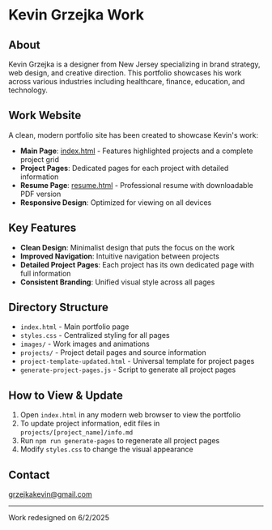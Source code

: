 # Kevin Grzejka Work

## About

Kevin Grzejka is a designer from New Jersey specializing in brand strategy, web design, and creative direction. This portfolio showcases his work across various industries including healthcare, finance, education, and technology.

## Work Website

A clean, modern portfolio site has been created to showcase Kevin's work:

- **Main Page**: [index.html](./index.html) - Features highlighted projects and a complete project grid
- **Project Pages**: Dedicated pages for each project with detailed information
- **Resume Page**: [resume.html](./resume.html) - Professional resume with downloadable PDF version
- **Responsive Design**: Optimized for viewing on all devices

## Key Features

- **Clean Design**: Minimalist design that puts the focus on the work
- **Improved Navigation**: Intuitive navigation between projects
- **Detailed Project Pages**: Each project has its own dedicated page with full information
- **Consistent Branding**: Unified visual style across all pages

## Directory Structure

- `index.html` - Main portfolio page
- `styles.css` - Centralized styling for all pages
- `images/` - Work images and animations
- `projects/` - Project detail pages and source information
- `project-template-updated.html` - Universal template for project pages
- `generate-project-pages.js` - Script to generate all project pages

## How to View & Update

1. Open `index.html` in any modern web browser to view the portfolio
2. To update project information, edit files in `projects/[project_name]/info.md`
3. Run `npm run generate-pages` to regenerate all project pages
4. Modify `styles.css` to change the visual appearance

## Contact

grzejkakevin@gmail.com

---

Work redesigned on 6/2/2025
